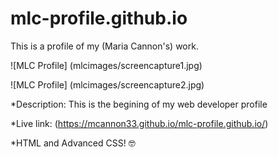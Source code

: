 # mlc-profile.github.io
This is a profile of my (Maria Cannon's) work. 

![MLC Profile] (mlcimages/screencapture1.jpg)

![MLC Profile] (mlcimages/screencapture2.jpg)

*Description: This is the begining of my web developer profile 

*Live link: (https://mcannon33.github.io/mlc-profile.github.io/)

*HTML and Advanced CSS! :nerd_face:
